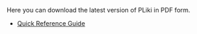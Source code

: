 Here you can download the latest version of PLiki in PDF form.

* [Quick Reference Guide](downloads/quick-reference-guide.pdf)
